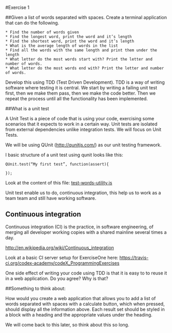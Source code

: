 #Exercise 1
	
##Given a list of words separated with spaces. Create a terminal application that can do the following.

	* Find the number of words given
	* Find the longest word, print the word and it’s length
	* Find the shortest word, print the word and it’s length
	* What is the average length of words in the list
	* Find all the words with the same length and print them under the length
	* What letter do the most words start with? Print the letter and number of words.
	* What letter do the most words end with? Print the letter and number of words.

Develop this using TDD (Test Driven Development). TDD is a way of writing software where testing it is central. We start by writing a failing unit test first, then we make them pass, then we make the code better. Then we repeat the process until all the functionality has been implemented.

##What is a unit test
 
A Unit Test is a piece of code that is using your code, exercising some scenarios that it expects to work in a certain way. Unit tests are isolated from external dependencies unlike integration tests. We will focus on Unit Tests. 

We will be using QUnit (http://qunitjs.com/) as our unit testing framework.

I basic structure of a unit test using qunit looks like this:

```
QUnit.test(“My first test”, function(assert){
	
});
```

Look at the content of this file: [test-words-utility.js](./test-words-utility.js)

Unit test enable us to do, continuous integration, this help us to work as a team team and still have working software.

## Continuous integration

Continuous integration (CI) is the practice, in software engineering, of merging all developer working copies with a shared mainline several times a day.

http://en.wikipedia.org/wiki/Continuous_integration

Look at a basic CI server setup for ExerciseOne here: https://travis-ci.org/codex-academy/codeX_ProgrammingExercises

One side effect of writing your code using TDD is that it is easy to to reuse it in a web application. Do you agree? Why is that?

##Something to think about:

How would you create a web application that allows you to add a list of words separated with spaces with a calculate button, which when pressed, should display all the information above. 
Each result set should be styled in a block with a heading and the appropriate values under the heading.

We will come back to this later, so think about this so long.
